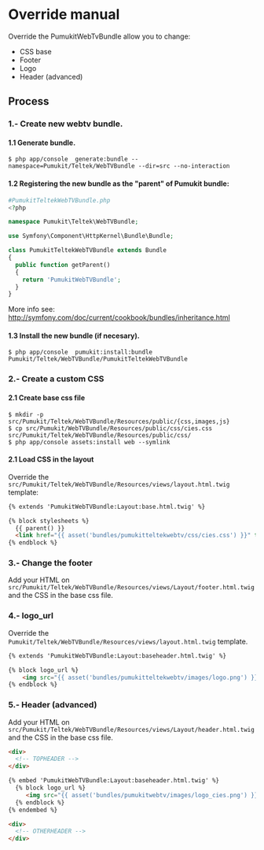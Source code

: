Override manual
===============

Override the PumukitWebTvBundle allow you to change:

* CSS base
* Footer
* Logo
* Header (advanced)



Process
--------

### 1.- Create new webtv bundle.

#### 1.1 Generate bundle.

`
$ php app/console  generate:bundle --namespace=Pumukit/Teltek/WebTVBundle --dir=src --no-interaction
`

#### 1.2 Registering the new bundle as the "parent" of Pumukit bundle:


```php
#PumukitTeltekWebTVBundle.php
<?php

namespace Pumukit\Teltek\WebTVBundle;

use Symfony\Component\HttpKernel\Bundle\Bundle;

class PumukitTeltekWebTVBundle extends Bundle
{
  public function getParent()
  {
    return 'PumukitWebTVBundle';
  }
}
```

More info see: http://symfony.com/doc/current/cookbook/bundles/inheritance.html

#### 1.3 Install the new bundle (if necesary).
`
$ php app/console  pumukit:install:bundle Pumukit/Teltek/WebTVBundle/PumukitTeltekWebTVBundle
`
### 2.- Create a custom CSS

#### 2.1 Create base css file

```
$ mkdir -p src/Pumukit/Teltek/WebTVBundle/Resources/public/{css,images,js}
$ cp src/Pumukit/WebTVBundle/Resources/public/css/cies.css src/Pumukit/Teltek/WebTVBundle/Resources/public/css/
$ php app/console assets:install web --symlink
```


#### 2.1 Load CSS in the layout
Override the `src/Pumukit/Teltek/WebTVBundle/Resources/views/layout.html.twig` template:

```html
{% extends 'PumukitWebTVBundle:Layout:base.html.twig' %}

{% block stylesheets %}
  {{ parent() }}
  <link href="{{ asset('bundles/pumukitteltekwebtv/css/cies.css') }}" type="text/css" rel="stylesheet" media="screen"/>
{% endblock %}
```


### 3.- Change the footer
Add your HTML on `src/Pumukit/Teltek/WebTVBundle/Resources/views/Layout/footer.html.twig` and the CSS in the base css file.


### 4.- logo_url
Override the `Pumukit/Teltek/WebTVBundle/Resources/views/layout.html.twig` template.

```html
{% extends 'PumukitWebTVBundle:Layout:baseheader.html.twig' %}

{% block logo_url %}
    <img src="{{ asset('bundles/pumukitteltekwebtv/images/logo.png') }}" class="img-responsive">
{% endblock %}
```


### 5.- Header (advanced)

Add your HTML on `src/Pumukit/Teltek/WebTVBundle/Resources/views/Layout/header.html.twig` and the CSS in the base css file.

```html
<div>
  <!-- TOPHEADER -->
</div>

{% embed 'PumukitWebTVBundle:Layout:baseheader.html.twig' %}
  {% block logo_url %}
     <img src="{{ asset('bundles/pumukitwebtv/images/logo_cies.png') }}" class="img-responsive">
  {% endblock %}
{% endembed %}

<div>
  <!-- OTHERHEADER -->
</div>

```




